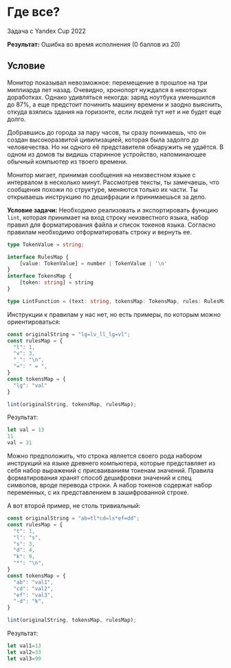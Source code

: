 # Где все?

Задача с Yandex Cup 2022

**Результат:** Ошибка во время исполнения (0 баллов из 20)

## Условие
Монитор показывал невозможное: перемещение в прошлое на три миллиарда лет назад. Очевидно, хронопорт нуждался в некоторых доработках. Однако удивляться некогда: заряд ноутбука уменьшился до 87%, а еще предстоит починить машину времени и заодно выяснить, откуда взялись здания на горизонте, если людей тут нет и не будет еще долго.

Добравшись до города за пару часов, ты сразу понимаешь, что он создан высокоразвитой цивилизацией, которая была задолго до человечества. Но ни одного её представителя обнаружить не удаётся. В одном из домов ты видишь старинное устройство, напоминающее обычный компьютер из твоего времени.

Монитор мигает, принимая сообщения на неизвестном языке с интервалом в несколько минут. Рассмотрев тексты, ты замечаешь, что сообщения похожи по структуре, меняются только их части. Ты открываешь инструкцию по дешифрации и принимаешься за дело.

**Условие задачи:**
Необходимо реализовать и экспортировать функцию `lint`, которая принимает на вход строку неизвестного языка, набор правил для форматирования файла и список токенов языка. Согласно правилам необходимо отформатировать строку и вернуть ее.

```typescript
type TokenValue = string;

interface RulesMap {
    [value: TokenValue] = number | TokenValue | '\n'
}
interface TokensMap {
    [token: string] = string 
}

type LintFunction = (text: string, tokensMap: TokensMap, rules: RulesMap) => string;
```

Инструкции к правилам у нас нет, но есть примеры, по которым можно ориентироваться:

```typescript
const originalString = "lg=lv_ll_lg=vl";
const rulesMap = {
  "l": 1,
  "v": 3,
  "_": "\n",
  "=": " = ",
}
const tokensMap = {
  "lg": "val"
}

lint(originalString, tokensMap, rulesMap);
```

Результат:
```typescript
let val = 13
11
val = 31
```

Можно предположить, что строка является своего рода набором инструкций на языке древнего компьютера, которые представляет из себя набор выражений с присваиваниям токенам значений. Правила форматирования хранят способ дешифровки значений и спец символов, вроде перевода строки. А набор токенов содержат набор переменных, с их представлением в зашифрованной строке.

А вот второй пример, не столь тривиальный:

```typescript
const originalString = "ab=tl*cd=ls*ef=dd";
const rulesMap = {
  "t": 1,
  "l": "s",
  "s": 3,
  "d": 4,
  "k": 9,
  "*": "\n",
}
const tokensMap = {
  "ab": "val1",
  "cd": "val2",
  "ef": "val3",
  "-d": "k",
}

lint(originalString, tokensMap, rulesMap);
```

Результат:
```typescript
let val1=13
let val2=33
let val3=99
```
